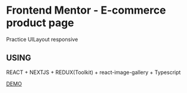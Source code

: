 # Frontend Mentor - E-commerce product page

Practice UILayout responsive

## USING

REACT + NEXTJS + REDUX(Toolkit) + react-image-gallery + Typescript

[DEMO](https://e-commerce-product-page-nu-wine.vercel.app/)
